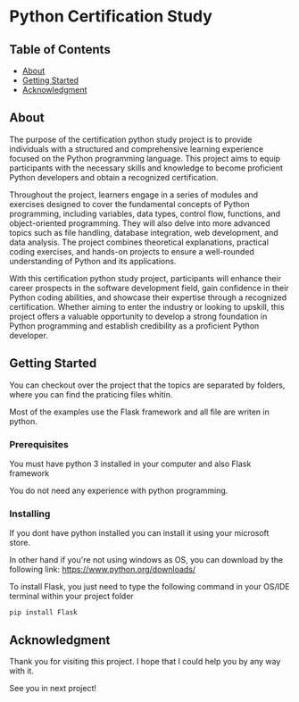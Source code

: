 # Python Certification Study

## Table of Contents

- [About](#about)
- [Getting Started](#getting_started)
- [Acknowledgment](#acknowledgment)

## About <a name = "about"></a>

The purpose of the certification python study project is to provide individuals with a structured and comprehensive learning experience focused on the Python programming language. This project aims to equip participants with the necessary skills and knowledge to become proficient Python developers and obtain a recognized certification.

Throughout the project, learners engage in a series of modules and exercises designed to cover the fundamental concepts of Python programming, including variables, data types, control flow, functions, and object-oriented programming. They will also delve into more advanced topics such as file handling, database integration, web development, and data analysis. The project combines theoretical explanations, practical coding exercises, and hands-on projects to ensure a well-rounded understanding of Python and its applications.

With this certification python study project, participants will enhance their career prospects in the software development field, gain confidence in their Python coding abilities, and showcase their expertise through a recognized certification. Whether aiming to enter the industry or looking to upskill, this project offers a valuable opportunity to develop a strong foundation in Python programming and establish credibility as a proficient Python developer.

## Getting Started <a name = "getting_started"></a>

You can checkout over the project that the topics are separated by folders, where you can find the praticing files whitin.

Most of the examples use the Flask framework and all file are writen in python.

### Prerequisites

You must have python 3 installed in your computer and also Flask framework

You do not need any experience with python programming.

### Installing

If you dont have python installed you can install it using your microsoft store.

In other hand if you're not using windows as OS, you can download by the following link: https://www.python.org/downloads/

To install Flask, you just need to type the following command in your OS/IDE terminal within your project folder

```
pip install Flask
```

## Acknowledgment <a name = "acknowledgment"></a>

Thank you for visiting this project. 
I hope that I could help you by any way with it. 


See you in next project!